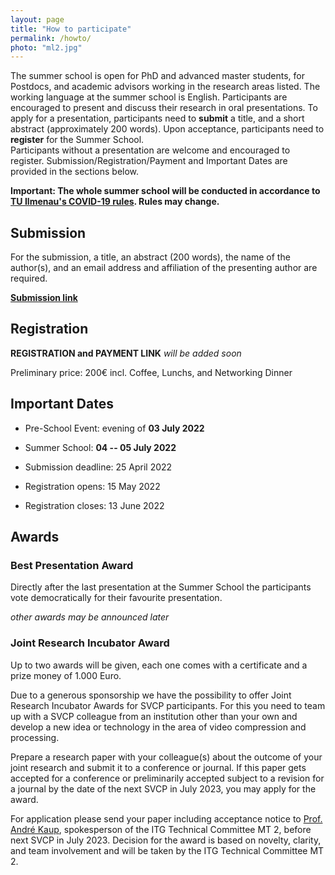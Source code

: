 ```yaml
---
layout: page
title: "How to participate"
permalink: /howto/
photo: "ml2.jpg"
---
```


The summer school is open for PhD and advanced master students, for Postdocs, and academic advisors working in the research areas listed. 
The working language at the summer school is English. 
Participants are encouraged to present and discuss their research in oral presentations.
To apply for a presentation, participants need to **submit** a title, and a short abstract (approximately 200 words). 
Upon acceptance, participants need to **register** for the Summer School.  
Participants without a presentation are welcome and encouraged to register.
Submission/Registration/Payment and Important Dates are provided in the sections below.

**Important: The whole summer school will be conducted in accordance to [TU Ilmenau's COVID-19 rules](https://www.tu-ilmenau.de/en/university/quicklinks/corona-information). Rules may change.**


## Submission
For the submission, a title, an abstract (200 words), the name of the author(s), and an email address and affiliation of the presenting author are required.

**<a href="https://forms.gle/AXNcvgL7TkZaFQrL6" target="_blank">Submission link</a>**  

## Registration
**REGISTRATION and PAYMENT LINK** _will be added soon_

Preliminary price: 200€ incl. Coffee, Lunchs, and Networking Dinner

## Important Dates
* Pre-School Event: evening of **03 July 2022**
* Summer School: **04 -- 05 July 2022** 

* Submission deadline: 25 April 2022
* Registration opens: 15 May 2022
* Registration closes: 13 June 2022

## Awards

### Best Presentation Award
Directly after the last presentation at the Summer School the participants vote democratically for their favourite presentation. 

_other awards may be announced later_

### Joint Research Incubator Award
Up to two awards will be given, each one comes with a certificate and a prize money of 1.000 Euro. 

Due to a generous sponsorship we have the possibility to offer Joint Research Incubator Awards for SVCP participants. 
For this you need to team up with a SVCP colleague from an institution other than your own and develop a new idea or technology in the area of video compression and processing.

Prepare a research paper with your colleague(s) about the outcome of your joint research and submit it to a conference or journal. 
If this paper gets accepted for a conference or preliminarily accepted subject to a revision for a journal by the date of the next SVCP in July 2023, you may apply for the award.

For application please send your paper including acceptance notice to <a href="mailto:andre.kaup@fau.de" target="_blank">Prof. André Kaup</a>, spokesperson of the ITG Technical Committee MT 2, before next SVCP in July 2023. 
Decision for the award is based on novelty, clarity, and team involvement and will be taken by the ITG Technical Committee MT 2.